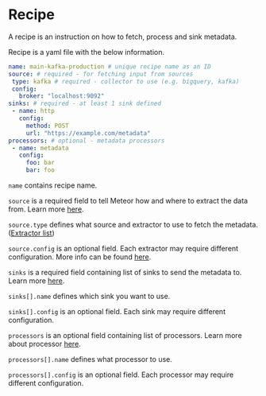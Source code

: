 # Recipe

A recipe is an instruction on how to fetch, process and sink metadata.

Recipe is a yaml file with the below information.
```yaml
name: main-kafka-production # unique recipe name as an ID
source: # required - for fetching input from sources
 type: kafka # required - collector to use (e.g. bigquery, kafka)
 config:
   broker: "localhost:9092"
sinks: # required - at least 1 sink defined
 - name: http
   config:
     method: POST
     url: "https://example.com/metadata"
processors: # optional - metadata processors
 - name: metadata
   config:
     foo: bar
     bar: foo
```

`name` contains recipe name.

`source` is a required field to tell Meteor how and where to extract the data from. Learn more [here](./source.md).

`source.type` defines what source and extractor to use to fetch the metadata. ([Extractor list](../guides/extractors.md))

`source.config` is an optional field. Each extractor may require different configuration. More info can be found [here](../guides/extractors.md).

`sinks` is a required field containing list of sinks to send the metadata to. Learn more [here](./sink.md).

`sinks[].name` defines which sink you want to use.

`sinks[].config` is an optional field. Each sink may require different configuration.

`processors` is an optional field containing list of processors. Learn more about processor [here](./processor.md).

`processors[].name` defines what processor to use.

`processors[].config` is an optional field. Each processor may require different configuration.
